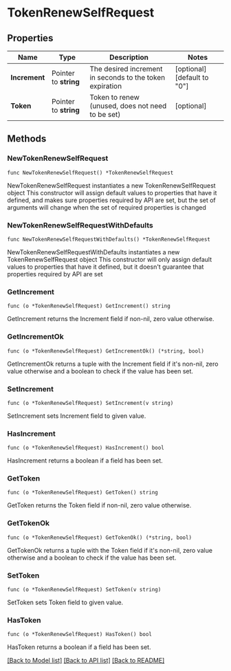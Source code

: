 # TokenRenewSelfRequest


## Properties

Name | Type | Description | Notes
------------ | ------------- | ------------- | -------------
**Increment** | Pointer to **string** | The desired increment in seconds to the token expiration | [optional] [default to "0"]
**Token** | Pointer to **string** | Token to renew (unused, does not need to be set) | [optional] 



## Methods


### NewTokenRenewSelfRequest

`func NewTokenRenewSelfRequest() *TokenRenewSelfRequest`

NewTokenRenewSelfRequest instantiates a new TokenRenewSelfRequest object
This constructor will assign default values to properties that have it defined,
and makes sure properties required by API are set, but the set of arguments
will change when the set of required properties is changed

### NewTokenRenewSelfRequestWithDefaults

`func NewTokenRenewSelfRequestWithDefaults() *TokenRenewSelfRequest`

NewTokenRenewSelfRequestWithDefaults instantiates a new TokenRenewSelfRequest object
This constructor will only assign default values to properties that have it defined,
but it doesn't guarantee that properties required by API are set


### GetIncrement

`func (o *TokenRenewSelfRequest) GetIncrement() string`

GetIncrement returns the Increment field if non-nil, zero value otherwise.

### GetIncrementOk

`func (o *TokenRenewSelfRequest) GetIncrementOk() (*string, bool)`

GetIncrementOk returns a tuple with the Increment field if it's non-nil, zero value otherwise
and a boolean to check if the value has been set.

### SetIncrement

`func (o *TokenRenewSelfRequest) SetIncrement(v string)`

SetIncrement sets Increment field to given value.


### HasIncrement

`func (o *TokenRenewSelfRequest) HasIncrement() bool`

HasIncrement returns a boolean if a field has been set.




### GetToken

`func (o *TokenRenewSelfRequest) GetToken() string`

GetToken returns the Token field if non-nil, zero value otherwise.

### GetTokenOk

`func (o *TokenRenewSelfRequest) GetTokenOk() (*string, bool)`

GetTokenOk returns a tuple with the Token field if it's non-nil, zero value otherwise
and a boolean to check if the value has been set.

### SetToken

`func (o *TokenRenewSelfRequest) SetToken(v string)`

SetToken sets Token field to given value.


### HasToken

`func (o *TokenRenewSelfRequest) HasToken() bool`

HasToken returns a boolean if a field has been set.









[[Back to Model list]](../README.md#documentation-for-models) [[Back to API list]](../README.md#documentation-for-api-endpoints) [[Back to README]](../README.md)


